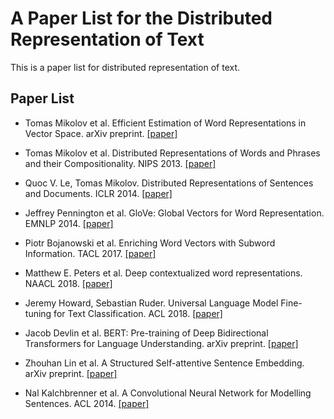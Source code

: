 # A Paper List for the Distributed Representation of Text

This is a paper list for distributed representation of text.

## Paper List

- Tomas Mikolov et al. Efficient Estimation of Word Representations in Vector Space. arXiv preprint. [[paper]][1] 

- Tomas Mikolov et al. Distributed Representations of Words and Phrases and their Compositionality. NIPS 2013. [[paper]][2]  

- Quoc V. Le, Tomas Mikolov. Distributed Representations of Sentences and Documents. ICLR 2014. [[paper]][3]  

- Jeffrey Pennington et al. GloVe: Global Vectors for Word Representation. EMNLP 2014. [[paper]][4]  

- Piotr Bojanowski et al. Enriching Word Vectors with Subword Information. TACL 2017. [[paper]][5]  

- Matthew E. Peters et al. Deep contextualized word representations. NAACL 2018. [[paper]][6]  

- Jeremy Howard, Sebastian Ruder. Universal Language Model Fine-tuning for Text Classification. ACL 2018. [[paper]][7]  

- Jacob Devlin et al. BERT: Pre-training of Deep Bidirectional Transformers for Language Understanding. arXiv preprint. [[paper]][8]

- Zhouhan Lin et al. A Structured Self-attentive Sentence Embedding. arXiv preprint. [[paper]][9]

- Nal Kalchbrenner et al. A Convolutional Neural Network for Modelling Sentences. ACL 2014. [[paper]][10]

[1]:https://arxiv.org/abs/1301.3781
[2]:https://arxiv.org/abs/1310.4546
[3]:https://arxiv.org/abs/1405.4053
[4]:https://nlp.stanford.edu/pubs/glove.pdf
[5]:https://arxiv.org/abs/1607.04606
[6]:https://arxiv.org/abs/1802.05365?context=cs
[7]:https://arxiv.org/abs/1801.06146
[8]:https://arxiv.org/abs/1810.04805
[9]:https://arxiv.org/abs/1703.03130
[10]:http://www.aclweb.org/anthology/P14-1062